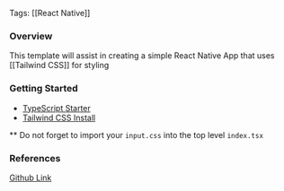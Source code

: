 
Tags: [[React Native]]


### Overview
This template will assist in creating a simple React Native App that uses [[Tailwind CSS]] for styling

### Getting Started

- [TypeScript Starter](https://docs.expo.dev/guides/typescript/)
- [Tailwind CSS Install](https://www.nativewind.dev/quick-starts/expo)

** Do not forget to import your `input.css` into the top level `index.tsx`
### References
[Github Link](https://github.com/TravisLinkey/react-native-starter)
